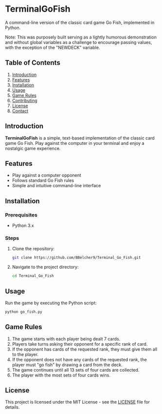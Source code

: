 # TerminalGoFish

A command-line version of the classic card game Go Fish, implemented in Python.

Note: This was purposely built serving as a lightly humorous demonstration and without global variables as a challenge to encourage passing values, with the exception of the "NEWDECK" variable. 

## Table of Contents

1. [Introduction](#introduction)
2. [Features](#features)
3. [Installation](#installation)
4. [Usage](#usage)
5. [Game Rules](#game-rules)
6. [Contributing](#contributing)
7. [License](#license)
8. [Contact](#contact)

## Introduction

**TerminalGoFish** is a simple, text-based implementation of the classic card game Go Fish. Play against the computer in your terminal and enjoy a nostalgic game experience.

## Features

- Play against a computer opponent
- Follows standard Go Fish rules
- Simple and intuitive command-line interface

## Installation

### Prerequisites

- Python 3.x

### Steps

1. Clone the repository:
    ```bash
    git clone https://github.com/BBelcher9/Terminal_Go_Fish.git
    ```
2. Navigate to the project directory:
    ```bash
    cd Terminal_Go_Fish
    ```

## Usage

Run the game by executing the Python script:
```bash
python go_fish.py
```

## Game Rules

1. The game starts with each player being dealt 7 cards.
2. Players take turns asking their opponent for a specific rank of card.
3. If the opponent has cards of the requested rank, they must give them all to the player.
4. If the opponent does not have any cards of the requested rank, the player must "go fish" by drawing a card from the deck.
5. The game continues until all 13 sets of four cards are collected.
6. The player with the most sets of four cards wins.

## License

This project is licensed under the MIT License - see the [LICENSE](LICENSE) file for details.
